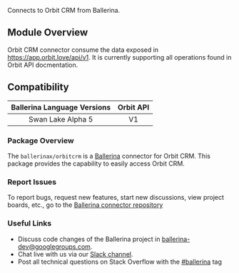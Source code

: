 Connects to Orbit CRM from Ballerina.

## Module Overview

Orbit CRM connector consume the data exposed in https://app.orbit.love/api/v1. It is currently supporting all operations found in Orbit API docmentation.

## Compatibility

| Ballerina Language Versions  |             Orbit API             |
|:----------------------------:|:---------------------------------:|
|       Swan Lake Alpha 5      |                 V1                |

### Package Overview
The `ballerinax/orbitcrm` is a [Ballerina](https://ballerina.io/) connector for Orbit CRM.
This package provides the capability to easily access Orbit CRM.
### Report Issues
To report bugs, request new features, start new discussions, view project boards, etc., go to the [Ballerina connector repository](link)
### Useful Links
- Discuss code changes of the Ballerina project in [ballerina-dev@googlegroups.com](mailto:ballerina-dev@googlegroups.com).
- Chat live with us via our [Slack channel](https://ballerina.io/community/slack/).
- Post all technical questions on Stack Overflow with the [#ballerina](https://stackoverflow.com/questions/tagged/ballerina) tag
